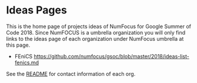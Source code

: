 # Ideas Pages

This is the home page of projects ideas of NumFocus for Google Summer of Code 2018.
Since NumFOCUS is a umbrella organization you will only find links to the ideas
page of each organization under NumFocus umbrella at this page.

- FEniCS https://github.com/numfocus/gsoc/blob/master/2018/ideas-list-fenics.md


See the [README](https://github.com/numfocus/gsoc/blob/master/READMD.md) for contact information of each org.
